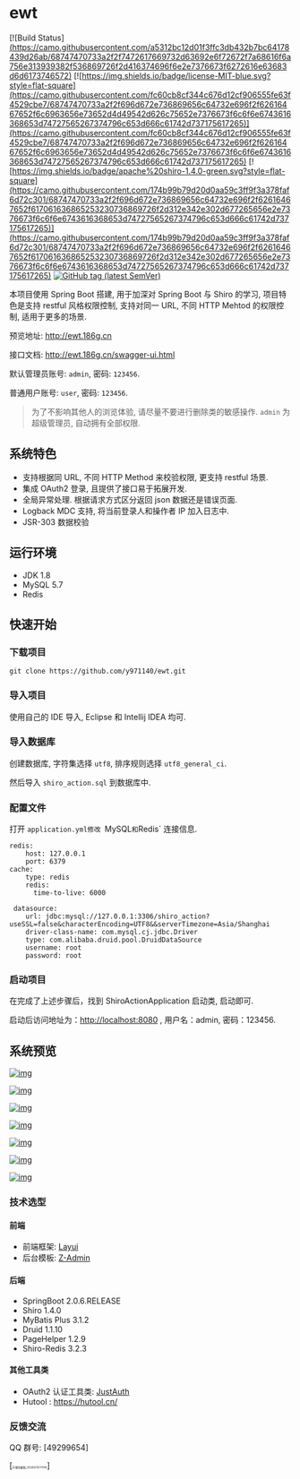# ewt

[![Build Status][(https://camo.githubusercontent.com/a5312bc12d01f3ffc3db432b7bc64178439d26ab/68747470733a2f2f7472617669732d63692e6f72672f7a68616f6a756e313939382f536869726f2d416374696f6e2e7376673f6272616e63683d6d6173746572)](https://travis-ci.org/y971140/ewt) [![https://img.shields.io/badge/license-MIT-blue.svg?style=flat-square](https://camo.githubusercontent.com/fc60cb8cf344c676d12cf906555fe63f4529cbe7/68747470733a2f2f696d672e736869656c64732e696f2f62616467652f6c6963656e73652d4d49542d626c75652e7376673f6c6f6e6743616368653d74727565267374796c653d666c61742d737175617265)](https://camo.githubusercontent.com/fc60cb8cf344c676d12cf906555fe63f4529cbe7/68747470733a2f2f696d672e736869656c64732e696f2f62616467652f6c6963656e73652d4d49542d626c75652e7376673f6c6f6e6743616368653d74727565267374796c653d666c61742d737175617265)  [![https://img.shields.io/badge/apache%20shiro-1.4.0-green.svg?style=flat-square](https://camo.githubusercontent.com/174b99b79d20d0aa59c3ff9f3a378faf6d72c301/68747470733a2f2f696d672e736869656c64732e696f2f62616467652f617061636865253230736869726f2d312e342e302d677265656e2e7376673f6c6f6e6743616368653d74727565267374796c653d666c61742d737175617265)](https://camo.githubusercontent.com/174b99b79d20d0aa59c3ff9f3a378faf6d72c301/68747470733a2f2f696d672e736869656c64732e696f2f62616467652f617061636865253230736869726f2d312e342e302d677265656e2e7376673f6c6f6e6743616368653d74727565267374796c653d666c61742d737175617265) [![GitHub tag (latest SemVer)](https://camo.githubusercontent.com/bf29c864933683d23a6a8af2a57fb7ee6ccd7fa9/68747470733a2f2f696d672e736869656c64732e696f2f6769746875622f7461672f7a68616f6a756e313939382f536869726f2d416374696f6e2e7376673f7374796c653d666c61742d737175617265)](https://camo.githubusercontent.com/bf29c864933683d23a6a8af2a57fb7ee6ccd7fa9/68747470733a2f2f696d672e736869656c64732e696f2f6769746875622f7461672f7a68616f6a756e313939382f536869726f2d416374696f6e2e7376673f7374796c653d666c61742d737175617265)

本项目使用 Spring Boot 搭建, 用于加深对 Spring Boot 与 Shiro 的学习, 项目特色是支持 restful 风格权限控制, 支持对同一 URL, 不同 HTTP Mehtod 的权限控制, 适用于更多的场景.

预览地址: http://ewt.186g.cn

接口文档: http://ewt.186g.cn/swagger-ui.html

默认管理员账号: `admin`, 密码: `123456`.

普通用户账号: `user`, 密码: `123456`.

> 为了不影响其他人的浏览体验, 请尽量不要进行删除类的敏感操作. `admin` 为超级管理员, 自动拥有全部权限.

## 系统特色

- 支持根据同 URL, 不同 HTTP Method 来校验权限, 更支持 restful 场景.
- 集成 OAuth2 登录, 且提供了接口易于拓展开发.
- 全局异常处理. 根据请求方式区分返回 json 数据还是错误页面.
- Logback MDC 支持, 将当前登录人和操作者 IP 加入日志中.
- JSR-303 数据校验

## 运行环境

- JDK 1.8
- MySQL 5.7
- Redis

## 快速开始

### 下载项目

```
git clone https://github.com/y971140/ewt.git
```

### 导入项目

使用自己的 IDE 导入, Eclipse 和 Intellij IDEA 均可.

### 导入数据库

创建数据库, 字符集选择 `utf8`, 排序规则选择 `utf8_general_ci`.

然后导入 `shiro_action.sql` 到数据库中.

### 配置文件

打开 `application.yml修改 `MySQL` 和 `Redis` 连接信息.

```
redis:
    host: 127.0.0.1
    port: 6379
cache:
    type: redis
    redis:
      time-to-live: 6000

 datasource:
    url: jdbc:mysql://127.0.0.1:3306/shiro_action?useSSL=false&characterEncoding=UTF8&&serverTimezone=Asia/Shanghai
    driver-class-name: com.mysql.cj.jdbc.Driver
    type: com.alibaba.druid.pool.DruidDataSource
    username: root
    password: root
```

### 启动项目

在完成了上述步骤后，找到 ShiroActionApplication 启动类, 启动即可.

启动后访问地址为：[http://localhost:8080](http://localhost:8080/) , 用户名：admin, 密码：123456.

## 系统预览

[![img](https://camo.githubusercontent.com/c780f4d6bd3bb539cb327808568e93c356602fce/68747470733a2f2f63646e2e6a756e362e6e65742f3230313930353239323330335f3231312e706e67)](https://camo.githubusercontent.com/c780f4d6bd3bb539cb327808568e93c356602fce/68747470733a2f2f63646e2e6a756e362e6e65742f3230313930353239323330335f3231312e706e67)

[![img](https://camo.githubusercontent.com/7f9a54417637da52f00db6e2cd7c94158de0eb67/68747470733a2f2f63646e2e6a756e362e6e65742f3230313930363330323135395f3332362e706e67)](https://camo.githubusercontent.com/7f9a54417637da52f00db6e2cd7c94158de0eb67/68747470733a2f2f63646e2e6a756e362e6e65742f3230313930363330323135395f3332362e706e67)

[![img](https://camo.githubusercontent.com/07022197b147df1a6913ec87020156657547bb5d/68747470733a2f2f63646e2e6a756e362e6e65742f323031392f30362f33302f356431386330613835623338612e706e67)](https://camo.githubusercontent.com/07022197b147df1a6913ec87020156657547bb5d/68747470733a2f2f63646e2e6a756e362e6e65742f323031392f30362f33302f356431386330613835623338612e706e67)

[![img](https://camo.githubusercontent.com/1b18d943cdf333fd04b9114d9c546f3049743312/68747470733a2f2f63646e2e6a756e362e6e65742f323031392f30362f33302f356431386330613834393238352e706e67)](https://camo.githubusercontent.com/1b18d943cdf333fd04b9114d9c546f3049743312/68747470733a2f2f63646e2e6a756e362e6e65742f323031392f30362f33302f356431386330613834393238352e706e67)

[![img](https://camo.githubusercontent.com/0feade10a7bf3855dce3537999552e58df36c809/68747470733a2f2f63646e2e6a756e362e6e65742f323031392f30362f33302f356431386331653039643331342e706e67)](https://camo.githubusercontent.com/0feade10a7bf3855dce3537999552e58df36c809/68747470733a2f2f63646e2e6a756e362e6e65742f323031392f30362f33302f356431386331653039643331342e706e67)

[![img](https://camo.githubusercontent.com/f62adc402032981059de9d49cdd20d03b46f28c8/68747470733a2f2f63646e2e6a756e362e6e65742f323031392f30362f33302f356431386331616432373538302e706e67)](https://camo.githubusercontent.com/f62adc402032981059de9d49cdd20d03b46f28c8/68747470733a2f2f63646e2e6a756e362e6e65742f323031392f30362f33302f356431386331616432373538302e706e67)

[![img](https://camo.githubusercontent.com/f4c698b4bea0036fce302ff89e7a10a7000f3e16/68747470733a2f2f63646e2e6a756e362e6e65742f323031392f30362f33302f356431386331616432396430352e706e67)](https://camo.githubusercontent.com/f4c698b4bea0036fce302ff89e7a10a7000f3e16/68747470733a2f2f63646e2e6a756e362e6e65742f323031392f30362f33302f356431386331616432396430352e706e67)

### 技术选型

#### 前端

- 前端框架: [Layui](https://www.layui.com/)
- 后台模板: [Z-Admin](https://github.com/y971140/ewt/)

#### 后端

- SpringBoot 2.0.6.RELEASE
- Shiro 1.4.0
- MyBatis Plus  3.1.2
- Druid 1.1.10
- PageHelper 1.2.9
- Shiro-Redis 3.2.3

#### 其他工具类

- OAuth2 认证工具类: [JustAuth](https://gitee.com/yadong.zhang/JustAuth)
- Hutool : https://hutool.cn/

### 反馈交流

QQ 群号: [49299654]

[<img src="C:\Users\admin\Desktop\微信截图_20200515171749.png" alt="微信截图_20200515171749" style="zoom: 33%;" />]
